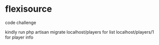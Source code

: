 # flexisource
code challenge

kindly run php artisan migrate
localhost/players for list
localhost/players/1 for player info
